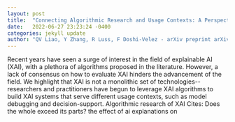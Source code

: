 ```yaml
---
layout: post
title:  "Connecting Algorithmic Research and Usage Contexts: A Perspective of Contextualized Evaluation for Explainable AI"
date:   2022-06-27 23:23:24 -0400
categories: jekyll update
author: "QV Liao, Y Zhang, R Luss, F Doshi-Velez - arXiv preprint arXiv , 2022"
---
```

Recent years have seen a surge of interest in the field of explainable AI (XAI), with a plethora of algorithms proposed in the literature. However, a lack of consensus on how to evaluate XAI hinders the advancement of the field. We highlight that XAI is not a monolithic set of technologies--researchers and practitioners have begun to leverage XAI algorithms to build XAI systems that serve different usage contexts, such as model debugging and decision-support. Algorithmic research of XAI  Cites: Does the whole exceed its parts? the effect of ai explanations on